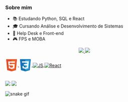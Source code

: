### Sobre mim

- 📚 Estudando Python, SQL e React
- 🎓 Cursando Análise e Desenvolvimento de Sistemas
- 💼 Help Desk e Front-end
- 🎮 FPS e MOBA


<div align="center">
 <a href="https://github.com/owjoaovitor">
<img height="140em" src="https://github-readme-stats.vercel.app/api?username=owjoaovitor&show_icons=true&theme=tokyonight&include_all_commits=true&count_private=true"/>
<img height="140em" src="https://github-readme-stats.vercel.app/api/top-langs/?username=owjoaovitor&layout=compact&langs_count=7&theme=tokyonight"/>
</div>

 <div style="display: inline_block"><br>
 <img align="center" alt="HTMl"  height="40" width="40" src="https://raw.githubusercontent.com/devicons/devicon/master/icons/html5/html5-original.svg">
 <img align="center" alt="CSS"   height="40" width="40" src="https://raw.githubusercontent.com/devicons/devicon/master/icons/css3/css3-original.svg">
 <img align="center" alt="JS"    height="40" width="40" src="https://cdn.jsdelivr.net/gh/devicons/devicon/icons/javascript/javascript-original.svg">
 <img align="center" alt="React" height="40" width="40" src="https://cdn.jsdelivr.net/gh/devicons/devicon/icons/react/react-original.svg">
 </div>
  
  ##
 
<div> 
<a href="https://www.linkedin.com/in/jo%C3%A3o-vitor-41693a232" target="_blank"><img src="https://img.shields.io/badge/-LinkedIn-%230077B5?style=for-the-badge&logo=linkedin&logoColor=white" target="_blank"></a
 <br>
<a href="https://memoria.joaovitormsilva.repl.co" target="_blank"><img src="https://img.shields.io/badge/website-000000?style=for-the-badge&logo=About.me&logoColor=white" target="_blank" ></a
</div>

![snake gif](https://github.com/owjoaovitor/owjoaovitor/blob/output/github-contribution-grid-snake.svg)

